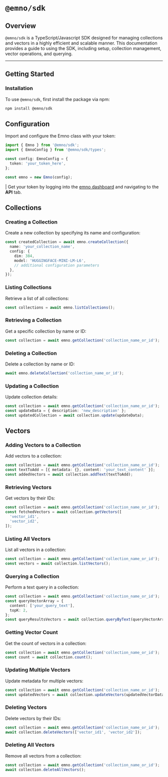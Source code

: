 # `@emno/sdk`

## Overview

`@emno/sdk` is a TypeScript/Javascript SDK designed for managing collections and vectors in a highly efficient and scalable manner. This documentation provides a guide to using the SDK, including setup, collection management, vector operations, and querying.

---

## Getting Started

### Installation

To use `@emno/sdk`, first install the package via npm:

```bash
npm install @emno/sdk
```

## Configuration

Import and configure the Emno class with your token:

```typescript
import { Emno } from '@emno/sdk';
import { EmnoConfig } from '@emno/sdk/types';

const config: EmnoConfig = {
  token: 'your_token_here',
};

const emno = new Emno(config);
```

| Get your token by logging into the [emno dashboard](https://emno.io) and navigating to the **API** tab.

## Collections

### Creating a Collection

Create a new collection by specifying its name and configuration:

```typescript
const createdCollection = await emno.createCollection({
  name: 'your_collection_name',
  config: {
    dim: 384,
    model: 'HUGGINGFACE-MINI-LM-L6',
    // additional configuration parameters
  },
});
```

### Listing Collections

Retrieve a list of all collections:

```typescript
const collections = await emno.listCollections();
```

### Retrieving a Collection

Get a specific collection by name or ID:

```typescript
const collection = await emno.getCollection('collection_name_or_id');
```

### Deleting a Collection

Delete a collection by name or ID:

```typescript
await emno.deleteCollection('collection_name_or_id');
```

### Updating a Collection

Update collection details:

```typescript
const collection = await emno.getCollection('collection_name_or_id');
const updateData = { description: 'new_description' };
const updatedCollection = await collection.update(updateData);
```

## Vectors

### Adding Vectors to a Collection

Add vectors to a collection:

```typescript
const collection = await emno.getCollection('collection_name_or_id');
const textToAdd = [{ metadata: {}, content: 'your_text_content' }];
const addedVectors = await collection.addText(textToAdd);
```

### Retrieving Vectors

Get vectors by their IDs:

```typescript
const collection = await emno.getCollection('collection_name_or_id');
const fetchedVectors = await collection.getVectors([
  'vector_id1',
  'vector_id2',
]);
```

### Listing All Vectors

List all vectors in a collection:

```typescript
const collection = await emno.getCollection('collection_name_or_id');
const vectors = await collection.listVectors();
```

### Querying a Collection

Perform a text query in a collection:

```typescript
const collection = await emno.getCollection('collection_name_or_id');
const queryVectorArray = {
  content: ['your_query_text'],
  topK: 2,
};
const queryResultsVectors = await collection.queryByText(queryVectorArray);
```

### Getting Vector Count

Get the count of vectors in a collection:

```typescript
const collection = await emno.getCollection('collection_name_or_id');
const count = await collection.count();
```

### Updating Multiple Vectors

Update metadata for multiple vectors:

```typescript
const collection = await emno.getCollection('collection_name_or_id');
const updatedVectors = await collection.updateVectors(updatedVectorDataList);
```

### Deleting Vectors

Delete vectors by their IDs:

```typescript
const collection = await emno.getCollection('collection_name_or_id');
await collection.deleteVectors(['vector_id1', 'vector_id2']);
```

### Deleting All Vectors

Remove all vectors from a collection:

```typescript
const collection = await emno.getCollection('collection_name_or_id');
await collection.deleteAllVectors();
```
